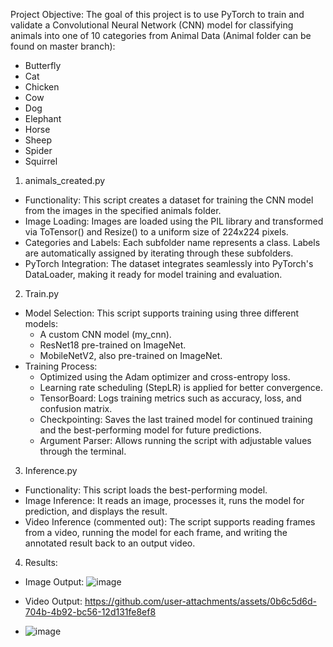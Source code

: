 
Project Objective:
The goal of this project is to use PyTorch to train and validate a Convolutional Neural Network (CNN) model for classifying animals into one of 10 categories from Animal Data (Animal folder can be found on master branch):
- Butterfly
- Cat
- Chicken
- Cow
- Dog
- Elephant
- Horse
- Sheep
- Spider
- Squirrel

1. animals_created.py
- Functionality: This script creates a dataset for training the CNN model from the images in the specified animals folder.
- Image Loading: Images are loaded using the PIL library and transformed via ToTensor() and Resize() to a uniform size of 224x224 pixels.
- Categories and Labels: Each subfolder name represents a class. Labels are automatically assigned by iterating through these subfolders.
- PyTorch Integration: The dataset integrates seamlessly into PyTorch's DataLoader, making it ready for model training and evaluation.
2. Train.py
- Model Selection: This script supports training using three different models:
  - A custom CNN model (my_cnn).
  - ResNet18 pre-trained on ImageNet.
  - MobileNetV2, also pre-trained on ImageNet.
- Training Process:
  - Optimized using the Adam optimizer and cross-entropy loss.
  - Learning rate scheduling (StepLR) is applied for better convergence.
  - TensorBoard: Logs training metrics such as accuracy, loss, and confusion matrix.
  - Checkpointing: Saves the last trained model for continued training and the best-performing model for future predictions.
  - Argument Parser: Allows running the script with adjustable values through the terminal.
3. Inference.py
  - Functionality: This script loads the best-performing model.
  - Image Inference: It reads an image, processes it, runs the model for prediction, and displays the result.
  - Video Inference (commented out): The script supports reading frames from a video, running the model for each frame, and writing the annotated result back to an output video.
4. Results:
  - Image Output:
![image](https://github.com/user-attachments/assets/60c727c8-89d3-4674-b7aa-63fcc56bd8ad)
  - Video Output: https://github.com/user-attachments/assets/0b6c5d6d-704b-4b92-bc56-12d131fe8ef8
 
  - ![image](https://github.com/user-attachments/assets/7cea81d7-8fa4-4e2b-ba62-964e7da9fe4b)



